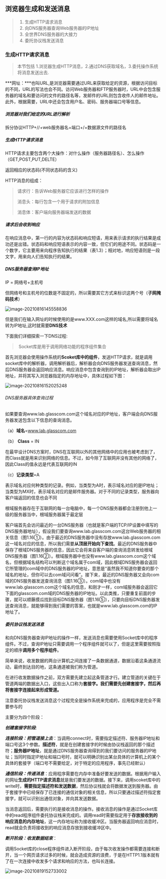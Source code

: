 浏览器生成和发送消息
--------------------

> 1. 生成HTTP请求消息
> 2. 向DNS服务器查询Web服务器的IP地址
> 3. 全世界DNS服务器的大接力
> 4. 委托协议栈发送消息

### 生成HTTP请求消息

> 本节包括 1.浏览器生成HTTP消息，2.通过DNS获取域名，3.委托操作系统将消息发送出去.

***网址：***也叫URL,是浏览器需要通过URL来获取给定的资源，根据访问目标的不同，URL的写法也会不同。访问Web服务器和FTP服务器时，URL中会包含服务器的域名和要访问的文件的路径名等，发邮件的URL则包含收件人的邮件地址。此外，根据需要，URL中还会包含用户名、密码、服务器端口号等信息。

##### 浏览器对我们给定的URL进行解析

拆分协议HTTP+//+web服务器名+端口+/+数据源文件的路径名

##### 生成HTTP请求消息

HTTP请求主要包含两个大操作：对什么操作（服务器路径名）、怎么操作（GET,POST,PUT,DELTE）

返回相应的状态码(不同状态码的含义)

HTTP消息的组成：

> 请求行：告诉Web服务器它应该进行怎样的操作
>
> 消息头：每行包含一个用于请求的附加信息
>
> 消息体：客户端向服务器端发送的数据

##### 请求后会收到响应

在响应消息中，第一行的内容为状态码和响应短语，用来表示请求的执行结果是成功还是出错。状态码和响应短语表示的内容一致，但它们的用途不同。状态码是一个数字，它主要用来向程序告知执行的结果（表1.3）；相对地，响应短语则是一段文字，用来向人们告知执行的结果。

##### DNS服务器查询IP地址

IP = 网络号+主机号

但网络号和主机号的位数是不固定的，所以需要其它方式来标识这两个号（**子网掩码技术**）

![image-20210816145558836](assets/IP地址的表示方法.png)

但是我们在输入网址的时候使用的是www.XXX.com这样的域名,所以需要将域名转为IP地址,这时就需要**DNS技术**

下面我们详细探索一下DNS过程:

> ​	Socket库是用于调用网络功能的程序组件集合

首先浏览器会使用操作系统的**Scoket库中的组件**，发送HTTP请求，就是调用socket库中的解析器，调用解析器后，解析器会向DNS服务器发送查询消息，然后DNS服务器会返回响应消息。响应消息中包含查询到的IP地址，解析器会取出IP地址，并将其写入浏览器指定的内存地址中，具体过程如下图：

![image-20210816152025248](assets/调用解析器时.png)

###### DNS服务器具体查询过程

如果要查询www.lab.glasscom.com这个域名对应的IP地址，客户端会向DNS服务器发送包含以下信息的查询消息。

（a）**域名**=www.lab.glasscom.com

（b） **Class** = IN

在最早设计DNS方案时，DNS在互联网以外的其他网络中的应用也被考虑到了，而Class就是用来识别网络的信息。不过，如今除了互联网并没有其他的网络了，因此Class的值永远是代表互联网的IN

（c）**记录类型**=A

表示域名对应何种类型的记录。例如，当类型为A时，表示域名对应的是IP地址；当类型为MX时，表示域名对应的是邮件服务器。对于不同的记录类型，服务器向客户端返回的信息也会不同

根域服务器存在于互联网的每一台电脑中，每一个DNS服务器都会注册到他上一级的服务器当中，根域服务器属于最定层

客户端首先会访问最近的一台DNS服务器（也就是客户端的TCP/IP设置中填写的DNS服务器地址），假设我们要查询www.lab.glasscom.com这台Web服务器的相关信息（图1.16①）。由于最近的DNS服务器中没有存放www.lab.glasscom.com这一域名对应的信息，所以我们需要**从顶层开始向下查找**。最近的DNS服务器中保存了根域DNS服务器的信息，因此它会将来自客户端的查询消息转发给根域DNS服务器（图1.16②）。根域服务器中也没有www.lab.glasscom.com这个域名，但根据域名结构可以判断这个域名属于com域，因此根域DNS服务器会返回它所管理的com域中的DNS服务器的IP地址，意思是“虽然我不知道你要查的那个域名的地址，但你可以去com域问问看”。接下来，最近的DNS服务器又会向com域的DNS服务器发送查询消息（图1.16③）。com域中也没有www.lab.glasscom.com这个域名的信息，和刚才一样，com域服务器会返回它下面的glasscom.com域的DNS服务器的IP地址。以此类推，只要重复前面的步骤，就可以顺藤摸瓜找到目标DNS服务器（图1.16⑤），只要向目标DNS服务器发送查询消息，就能够得到我们需要的答案，也就是www.lab.glasscom.com的IP地址了。

##### 委托协议栈发送消息

和向DNS服务器查询IP地址的操作一样，发送消息也需要使用Socket库中的程序组件。不过，查询IP地址只需要调用一个程序组件就可以了，但是这里需要按照指定的顺序**调用多个程序组件**。

简单来说，收发数据的两台计算机之间连接了一条数据通道，数据沿着这条通道流动，最终到达目的地，这条通道被我们称为管道。

在进行收发数据操作之前，双方需要先建立起这条管道才行。建立管道的关键在于管道两端的数据出入口，这些出入口称为**套接字。我们需要先创建套接字，然后再将套接字连接起来形成管道。**

注意委托协议栈发送消息这个过程完全是操作系统来完成的，应用程序是完全不需要参与的

主要分为四个阶段：

***创建套接字阶段***:

***连接阶段：把管道接上去***：当调用connect时，需要指定描述符、服务器IP地址和端口号这3个参数。**描述符**，就是在创建套接字的时候由协议栈返回的那个描述符；**服务器IP地址**，就是通过DNS服务器查询得到的我们要访问的服务器的IP地址；当同时指定IP地址和端口号时，就可以明确识别出某台具体的计算机上的某个具体的套接字（端口号不需要给定，对于特定的应用程序，事先已经默认）

***通信阶段：传递消息***：应用程序需要在内存中准备好要发送的数据。根据用户输入的网址**生成的HTTP请求消息**就是我们要发送的数据。接下来，调用scoket库中的write时，**需要指定描述符和发送数据**，然后协议栈就会将数据发送到服务器。由于套接字中已经保存了已连接的通信对象的相关信息，所以只要通过描述符指定套接字，就可以识别出通信对象，并向其发送数据。

当消息返回后，需要执行的是接收消息的操作。接收消息的操作是通过Socket库中的read程序组件委托协议栈来完成的。调用read时需要指定用于**存放接收到的响应消息的内存地址**，这一内存地址称为接收缓冲区。当服务器返回响应消息时，read就会负责将接收到的响应消息存放到接收缓冲区中。

***断开阶段：收发数据结束***：

调用Socket库的close程序组件进入断开阶段，由于每次收发操作都需要连接和断开，当一个网页请求过多的时候，就会造成资源的浪费，于是在HTTP1.1版本就有了在一次连接中收发多个请求和响应的方法，也叫长连接。

![image-20210819152733002](assets/客户端和服务器之间收发数据.png)